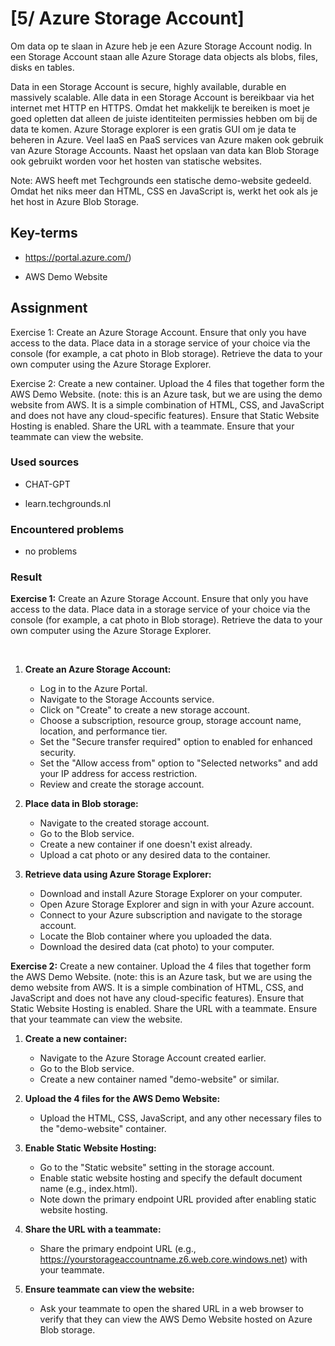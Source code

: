 # [5/ Azure Storage Account]

Om data op te slaan in Azure heb je een Azure Storage Account nodig. In een Storage Account staan alle Azure Storage data objects als blobs, files, disks en tables.

Data in een Storage Account is secure, highly available, durable en massively scalable. Alle data in een Storage Account is bereikbaar via het internet met HTTP en HTTPS. Omdat het makkelijk te bereiken is moet je goed opletten dat alleen de juiste identiteiten permissies hebben om bij de data te komen. Azure Storage explorer is een gratis GUI om je data te beheren in Azure. Veel IaaS en PaaS services van Azure maken ook gebruik van Azure Storage Accounts. Naast het opslaan van data kan Blob Storage ook gebruikt worden voor het hosten van statische websites.

Note: AWS heeft met Techgrounds een statische demo-website gedeeld. Omdat het niks meer dan HTML, CSS en JavaScript is, werkt het ook als je het host in Azure Blob Storage.

## Key-terms

- https://portal.azure.com/)

- AWS Demo Website

## Assignment

Exercise 1:
Create an Azure Storage Account. Ensure that only you have access to the data. Place data in a storage service of your choice via the console (for example, a cat photo in Blob storage). Retrieve the data to your own computer using the Azure Storage Explorer.

Exercise 2:
Create a new container. Upload the 4 files that together form the AWS Demo Website. (note: this is an Azure task, but we are using the demo website from AWS. It is a simple combination of HTML, CSS, and JavaScript and does not have any cloud-specific features). Ensure that Static Website Hosting is enabled. Share the URL with a teammate. Ensure that your teammate can view the website.

### Used sources

- CHAT-GPT

- learn.techgrounds.nl

### Encountered problems

- no problems

### Result

**Exercise 1:**
Create an Azure Storage Account. Ensure that only you have access to the data. Place data in a storage service of your choice via the console (for example, a cat photo in Blob storage). Retrieve the data to your own computer using the Azure Storage Explorer.

    

1. **Create an Azure Storage Account:**
   
   - Log in to the Azure Portal.
   - Navigate to the Storage Accounts service.
   - Click on "Create" to create a new storage account.
   - Choose a subscription, resource group, storage account name, location, and performance tier.
   - Set the "Secure transfer required" option to enabled for enhanced security.
   - Set the "Allow access from" option to "Selected networks" and add your IP address for access restriction.
   - Review and create the storage account.

2. **Place data in Blob storage:**
   
   - Navigate to the created storage account.
   - Go to the Blob service.
   - Create a new container if one doesn't exist already.
   - Upload a cat photo or any desired data to the container.

3. **Retrieve data using Azure Storage Explorer:**
   
   - Download and install Azure Storage Explorer on your computer.
   - Open Azure Storage Explorer and sign in with your Azure account.
   - Connect to your Azure subscription and navigate to the storage account.
   - Locate the Blob container where you uploaded the data.
   - Download the desired data (cat photo) to your computer.

**Exercise 2:**
Create a new container. Upload the 4 files that together form the AWS Demo Website. (note: this is an Azure task, but we are using the demo website from AWS. It is a simple combination of HTML, CSS, and JavaScript and does not have any cloud-specific features). Ensure that Static Website Hosting is enabled. Share the URL with a teammate. Ensure that your teammate can view the website.

1. **Create a new container:**
   
   - Navigate to the Azure Storage Account created earlier.
   - Go to the Blob service.
   - Create a new container named "demo-website" or similar.

2. **Upload the 4 files for the AWS Demo Website:**
   
   - Upload the HTML, CSS, JavaScript, and any other necessary files to the "demo-website" container.

3. **Enable Static Website Hosting:**
   
   - Go to the "Static website" setting in the storage account.
   - Enable static website hosting and specify the default document name (e.g., index.html).
   - Note down the primary endpoint URL provided after enabling static website hosting.

4. **Share the URL with a teammate:**
   
   - Share the primary endpoint URL (e.g., https://yourstorageaccountname.z6.web.core.windows.net) with your teammate.

5. **Ensure teammate can view the website:**
   
   - Ask your teammate to open the shared URL in a web browser to verify that they can view the AWS Demo Website hosted on Azure Blob storage.